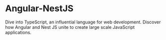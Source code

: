 # Angular-NestJS
Dive into TypeScript, an influential language for web development. Discover how Angular and Nest JS unite to create large scale JavaScript applications.
